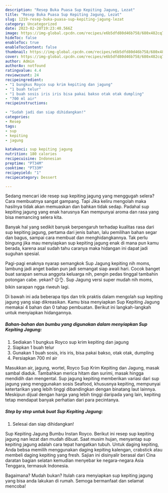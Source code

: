 ```yaml
---
description: "Resep Buka Puasa Sup Kepiting Jagung, Lezat"
title: "Resep Buka Puasa Sup Kepiting Jagung, Lezat"
slug: 1219-resep-buka-puasa-sup-kepiting-jagung-lezat
category: Uncategorized
date: 2023-02-28T19:23:40.566Z
image: https://img-global.cpcdn.com/recipes/e6b5dfd80d46b758/680x482cq70/sup-kepiting-jagung-foto-resep-utama.jpg
hideToc: false
enableToc: true
enableTocContent: false
thumbnail: https://img-global.cpcdn.com/recipes/e6b5dfd80d46b758/680x482cq70/sup-kepiting-jagung-foto-resep-utama.jpg
cover: https://img-global.cpcdn.com/recipes/e6b5dfd80d46b758/680x482cq70/sup-kepiting-jagung-foto-resep-utama.jpg
author: Admin
authorAv: notfound
ratingvalue: 4.4
reviewcount: 24
recipeingredient:
- "1 bungkus Royco sup krim kepiting dan jagung"
- "1 buah telur"
- "1 buah sosis iris iris bisa pakai bakso otak otak dumpling"
- "700 ml air"
recipeinstructions:

- "Sudah jadi dan siap dihidangkan!"
categories:
- Resep
tags:
- sup
- kepiting
- jagung

katakunci: sup kepiting jagung 
nutrition: 180 calories
recipecuisine: Indonesian
preptime: "PT34M"
cooktime: "PT33M"
recipeyield: "1"
recipecategory: Dessert

---
```



Sedang mencari ide resep sup kepiting jagung yang menggugah selera? Cara membuatnya sangat gampang. Tapi Jika keliru mengolah maka hasilnya tidak akan memuaskan dan bahkan tidak sedap. Padahal sup kepiting jagung yang enak harusnya Kan mempunyai aroma dan rasa yang bisa memancing selera kita.


Banyak hal yang sedikit banyak berpengaruh terhadap kualitas rasa dari sup kepiting jagung, pertama dari jenis bahan, lalu pemilihan bahan segar dan bagus, sampai cara membuat dan menghidangkannya. Tak perlu bingung jika mau menyiapkan sup kepiting jagung enak di mana pun kamu berada, karena asal sudah tahu caranya maka hidangan ini dapat jadi suguhan spesial.

Pagi-pagi enaknya nyarap semangkok Sup Jagung kepiting nih moms, lambung jadi anget badan pun jadi semangat siap awali hari. Cocok banget buat sarapan semua anggota keluarga nih, pengin pedas tinggal tambahin potongan cabe. yekan? 😉👌. Sup Jagung versi super mudah nih moms, bikin sarapan ngga riweuh lagi.


Di bawah ini ada beberapa tips dan trik praktis dalam mengolah sup kepiting jagung yang siap dikreasikan. Kamu bisa menyiapkan Sup Kepiting Jagung memakai 4 bahan dan 0 tahap pembuatan. Berikut ini langkah-langkah untuk menyiapkan hidangannya.

<!--inarticleads1-->

##### Bahan-bahan dan bumbu yang digunakan dalam menyiapkan Sup Kepiting Jagung:

1. Sediakan 1 bungkus Royco sup krim kepiting dan jagung
1. Siapkan 1 buah telur
1. Gunakan 1 buah sosis, iris iris, bisa pakai bakso, otak otak, dumpling
1. Persiapkan 700 ml air


Masukkan air, jagung, wortel, Royco Sup Krim Kepiting dan Jagung, masak sambal diaduk. Tambahkan merica hitam dan surimi, masak hingga mendidih dan mengental. Sup jagung kepiting memberikan variasi dari sup jagung yang menggunakan sosis Seafood, khususnya kepiting, mempunyai ketertarikan yang lebih tinggi dibandingkan dengan binatang laut lainnya. Meskipun dijual dengan harga yang lebih tinggi daripada yang lain, kepiting tetap mendapat banyak perhatian dari para pecintanya. 

<!--inarticleads2-->

##### Step by step untuk buat Sup Kepiting Jagung:


1. Selesai dan siap dihidangkan!

Sup Kepiting Jagung Bumbu Instan Royco. Berikut ini resep sup kepiting jagung nan lezat dan mudah dibuat. Saat musim hujan, menyantap sup kepiting jagung adalah cara tepat hangatkan tubuh. Untuk daging kepiting, Anda bebsa memilih menggunakan daging kepiting kalengan, crabstick atau membeli daging kepiting yang fresh. Sajian ini disinyalir berasal dari Cina daratan bagian selatan kemudian menyebar ke negara-negara Asia Tenggara, termasuk Indonesia. 

Bagaimana? Mudah bukan? Itulah cara menyiapkan sup kepiting jagung yang bisa anda lakukan di rumah. Semoga bermanfaat dan selamat mencoba!
